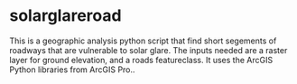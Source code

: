 # solarglareroad
This is a geographic analysis python script that find short segements of roadways that are vulnerable to solar glare. The inputs needed are a raster layer for ground elevation, and a roads featureclass. It uses the ArcGIS Python libraries from ArcGIS Pro..
